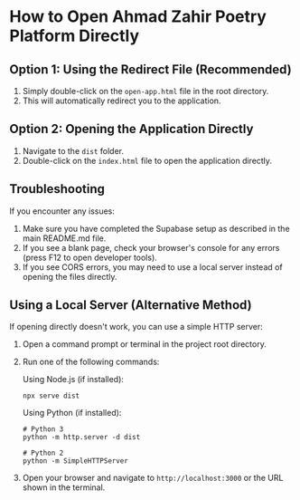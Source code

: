 # How to Open Ahmad Zahir Poetry Platform Directly

## Option 1: Using the Redirect File (Recommended)

1. Simply double-click on the `open-app.html` file in the root directory.
2. This will automatically redirect you to the application.

## Option 2: Opening the Application Directly

1. Navigate to the `dist` folder.
2. Double-click on the `index.html` file to open the application directly.

## Troubleshooting

If you encounter any issues:

1. Make sure you have completed the Supabase setup as described in the main README.md file.
2. If you see a blank page, check your browser's console for any errors (press F12 to open developer tools).
3. If you see CORS errors, you may need to use a local server instead of opening the files directly.

## Using a Local Server (Alternative Method)

If opening directly doesn't work, you can use a simple HTTP server:

1. Open a command prompt or terminal in the project root directory.
2. Run one of the following commands:

   Using Node.js (if installed):
   ```
   npx serve dist
   ```

   Using Python (if installed):
   ```
   # Python 3
   python -m http.server -d dist
   
   # Python 2
   python -m SimpleHTTPServer
   ```

3. Open your browser and navigate to `http://localhost:3000` or the URL shown in the terminal.